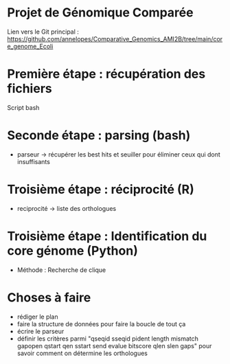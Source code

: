 # Projet de Génomique Comparée
Lien vers le Git principal : https://github.com/annelopes/Comparative_Genomics_AMI2B/tree/main/core_genome_Ecoli

# Première étape : récupération des fichiers
Script bash

# Seconde étape : parsing (bash)
- parseur -> récupérer les best hits et seuiller pour éliminer ceux qui dont insuffisants

# Troisième étape : réciprocité (R)
- reciprocité -> liste des orthologues

# Troisième étape : Identification du core génome (Python)
- Méthode : Recherche de clique


# Choses à faire
- rédiger le plan
- faire la structure de données pour faire la boucle de tout ça
- écrire le parseur
- définir les critères parmi "qseqid sseqid pident length mismatch gapopen qstart qen sstart send evalue bitscore qlen slen gaps" pour savoir comment on détermine les orthologues
